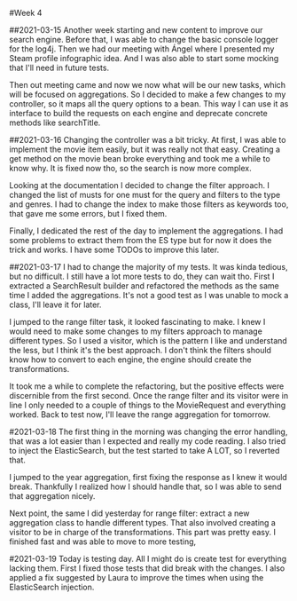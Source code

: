 #Week 4

##2021-03-15
Another week starting and new content to improve our search engine.
Before that, I was able to change the basic console logger for the log4j.
Then we had our meeting with Ángel where I presented my Steam profile infographic idea.
And I was also able to start some mocking that I'll need in future tests.

Then out meeting came and now we now what will be our new tasks, which will be focused on aggregations.
So I decided to make a few changes to my controller, so it maps all the query options to a bean.
This way I can use it as interface to build the requests on each engine and deprecate concrete methods like searchTitle.

##2021-03-16
Changing the controller was a bit tricky. 
At first, I was able to implement the movie item easily, but it was really not that easy.
Creating a get method on the movie bean broke everything and took me a while to know why.
It is fixed now tho, so the search is now more complex.

Looking at the documentation I decided to change the filter approach.
I changed the list of musts for one must for the query and filters to the type and genres.
I had to change the index to make those filters as keywords too, that gave me some errors, but I fixed them.

Finally, I dedicated the rest of the day to implement the aggregations.
I had some problems to extract them from the ES type but for now it does the trick and works.
I have some TODOs to improve this later.

##2021-03-17
I had to change the majority of my tests. It was kinda tedious, but no difficult.
I still have a lot more tests to do, they can wait tho. 
First I extracted a SearchResult builder and refactored the methods as the same time I added the aggregations.
It's not a good test as I was unable to mock a class, I'll leave it for later.

I jumped to the range filter task, it looked fascinating to make.
I knew I would need to make some changes to my filters approach to manage different types.
So I used a visitor, which is the pattern I like and understand the less, but I think it's the best approach.
I don't think the filters should know how to convert to each engine, the engine should create the transformations.

It took me a while to complete the refactoring, but the positive effects were discernible from the first second.
Once the range filter and its visitor were in line I only needed to a couple of things to the MovieRequest and everything worked.
Back to test now, I'll leave the range aggregation for tomorrow.

#2021-03-18
The first thing in the morning was changing the error handling, that was a lot easier than I expected and really my code reading.
I also tried to inject the ElasticSearch, but the test started to take A LOT, so I reverted that.

I jumped to the year aggregation, first fixing the response as I knew it would break.
Thankfully I realized how I should handle that, so I was able to send that aggregation nicely.

Next point, the same I did yesterday for range filter: extract a new aggregation class to handle different types.
That also involved creating a visitor to be in charge of the transformations.
This part was pretty easy. I finished fast and was able to move to more testing,

#2021-03-19
Today is testing day. All I might do is create test for everything lacking them.
First I fixed those tests that did break with the changes.
I also applied a fix suggested by Laura to improve the times when using the ElasticSearch injection.